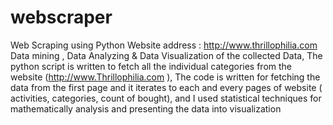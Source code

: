 # webscraper
Web Scraping using Python Website address : http://www.thrillophilia.com Data mining , Data Analyzing &amp; Data Visualization of the collected Data, The python script is written to fetch all the individual categories from the website (http://www.Thrillophilia.com ), The code is written for fetching the data from the first page and it iterates to each and every pages of website ( activities, categories, count of bought), and I used statistical techniques for mathematically analysis and presenting the data into visualization
